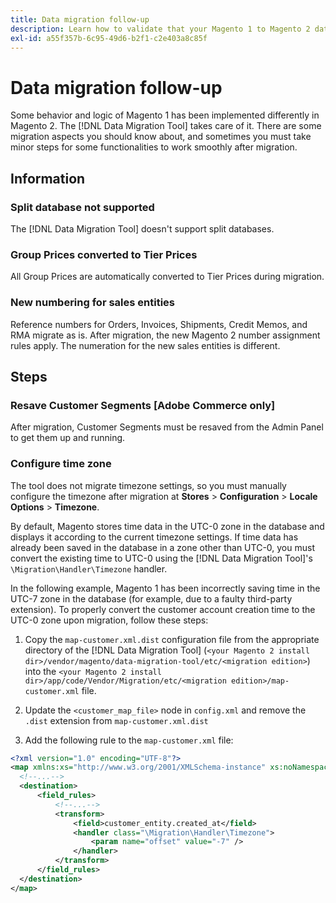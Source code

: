 ```yaml
---
title: Data migration follow-up
description: Learn how to validate that your Magento 1 to Magento 2 data migration was successful and that all functionality is working as expected.
exl-id: a55f357b-6c95-49d6-b2f1-c2e403a8c85f
---
```

# Data migration follow-up

Some behavior and logic of Magento 1 has been implemented differently in Magento 2. The [!DNL Data Migration Tool] takes care of it. There are some migration aspects you should know about, and sometimes you must take minor steps for some functionalities to work smoothly after migration.

## Information

### Split database not supported

The [!DNL Data Migration Tool] doesn't support split databases.

### Group Prices converted to Tier Prices

All Group Prices are automatically converted to Tier Prices during migration.

### New numbering for sales entities

Reference numbers for Orders, Invoices, Shipments, Credit Memos, and RMA migrate as is. After migration, the new Magento 2 number assignment rules apply. The numeration for the new sales entities is different.

## Steps

### Resave Customer Segments [Adobe Commerce only]

After migration, Customer Segments must be resaved from the Admin Panel to get them up and running.

### Configure time zone

The tool does not migrate timezone settings, so you must manually configure the timezone after migration at **Stores** > **Configuration** > **Locale Options** > **Timezone**.

By default, Magento stores time data in the UTC-0 zone in the database and displays it according to the current timezone settings. If time data has already been saved in the database in a zone other than UTC-0, you must convert the existing time to UTC-0 using the [!DNL Data Migration Tool]'s `\Migration\Handler\Timezone` handler.

In the following example, Magento 1 has been incorrectly saving time in the UTC-7 zone in the database (for example, due to a faulty third-party extension). To properly convert the customer account creation time to the UTC-0 zone upon migration, follow these steps:

1. Copy the `map-customer.xml.dist` configuration file from the appropriate directory of the [!DNL Data Migration Tool] (`<your Magento 2 install dir>/vendor/magento/data-migration-tool/etc/<migration edition>`) into the `<your Magento 2 install dir>/app/code/Vendor/Migration/etc/<migration edition>/map-customer.xml` file.

1. Update the `<customer_map_file>` node in `config.xml` and remove the `.dist` extension from `map-customer.xml.dist`

1. Add the following rule to the `map-customer.xml` file:

```xml
<?xml version="1.0" encoding="UTF-8"?>
<map xmlns:xs="http://www.w3.org/2001/XMLSchema-instance" xs:noNamespaceSchemaLocation="../map.xsd">
  <!--...-->
  <destination>
      <field_rules>
          <!--...-->
          <transform>
              <field>customer_entity.created_at</field>
              <handler class="\Migration\Handler\Timezone">
                  <param name="offset" value="-7" />
              </handler>
          </transform>
      </field_rules>
  </destination>
</map>
```
